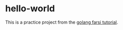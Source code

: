 # hello-world

This is a practice project from the [golang farsi tutorial](https://www.youtube.com/playlist?list=PLKI4_lXzsRRcnEc76Fzi749F4L4e851-f).
